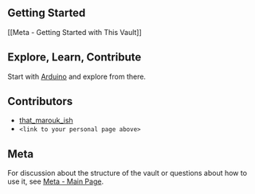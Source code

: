 ## Getting Started
[[Meta - Getting Started with This Vault]]

## Explore, Learn, Contribute
Start with [Arduino](Arduino.md) and explore from there. 

## Contributors
- [that_marouk_ish](that_marouk_ish.md)
- `<link to your personal page above>`

## Meta
For discussion about the structure of the vault or questions about how to use it, see  [Meta - Main Page](Meta%20-%20Main%20Page.md).

